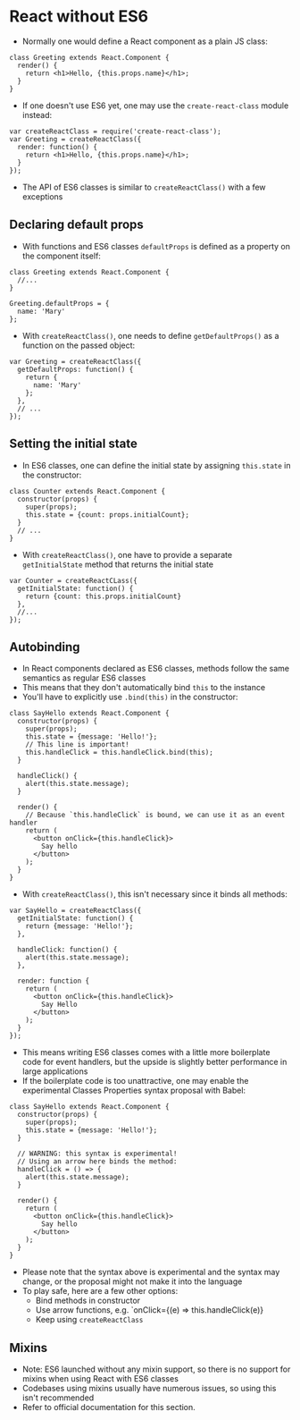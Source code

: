 # React without ES6

- Normally one would define a React component as a plain JS class:

```
class Greeting extends React.Component {
  render() {
    return <h1>Hello, {this.props.name}</h1>;
  }
}
```

- If one doesn't use ES6 yet, one may use the `create-react-class` module instead:

```
var createReactClass = require('create-react-class');
var Greeting = createReactClass({
  render: function() {
    return <h1>Hello, {this.props.name}</h1>;
  }
});
```

- The API of ES6 classes is similar to `createReactClass()` with a few exceptions

## Declaring default props

- With functions and ES6 classes `defaultProps` is defined as a property on the component itself:

```
class Greeting extends React.Component {
  //...
}

Greeting.defaultProps = {
  name: 'Mary'
};
```

- With `createReactClass()`, one needs to define `getDefaultProps()` as a function on the passed object:

```
var Greeting = createReactClass({
  getDefaultProps: function() {
    return {
      name: 'Mary'
    };
  },
  // ...
});
```

## Setting the initial state

- In ES6 classes, one can define the initial state by assigning `this.state` in the constructor:

```
class Counter extends React.Component {
  constructor(props) {
    super(props);
    this.state = {count: props.initialCount};
  }
  // ...
}
```

- With `createReactClass()`, one have to provide a separate `getInitialState` method that returns the initial state

```
var Counter = createReactCLass({
  getInitialState: function() {
    return {count: this.props.initialCount}
  },
  //...
});
```

## Autobinding

- In React components declared as ES6 classes, methods follow the same semantics as regular ES6 classes
- This means that they don't automatically bind `this` to the instance
- You'll have to explicitly use `.bind(this)` in the constructor:

```
class SayHello extends React.Component {
  constructor(props) {
    super(props);
    this.state = {message: 'Hello!'};
    // This line is important!
    this.handleClick = this.handleClick.bind(this);
  }

  handleClick() {
    alert(this.state.message);
  }

  render() {
    // Because `this.handleClick` is bound, we can use it as an event handler
    return (
      <button onClick={this.handleClick}>
        Say hello
      </button>
    );
  }
}
```

- With `createReactClass()`, this isn't necessary since it binds all methods:

```
var SayHello = createReactClass({
  getInitialState: function() {
    return {message: 'Hello!'};
  },

  handleClick: function() {
    alert(this.state.message);
  },

  render: function {
    return (
      <button onClick={this.handleClick}>
        Say Hello
      </button>
    );
  }
});
```

- This means writing ES6 classes comes with a little more boilerplate code for event handlers, but the upside is slightly better performance in large applications
- If the boilerplate code is too unattractive, one may enable the experimental Classes Properties syntax proposal with Babel:

```
class SayHello extends React.Component {
  constructor(props) {
    super(props);
    this.state = {message: 'Hello!'};
  }

  // WARNING: this syntax is experimental!
  // Using an arrow here binds the method:
  handleClick = () => {
    alert(this.state.message);
  }

  render() {
    return (
      <button onClick={this.handleClick}>
        Say hello
      </button>
    );
  }
}
```

- Please note that the syntax above is experimental and the syntax may change, or the proposal might not make it into the language
- To play safe, here are a few other options:
  - Bind methods in constructor
  - Use arrow functions, e.g. `onClick={(e) => this.handleClick(e)}
  - Keep using `createReactClass`

## Mixins

- Note: ES6 launched without any mixin support, so there is no support for mixins when using React with ES6 classes
- Codebases using mixins usually have numerous issues, so using this isn't recommended
- Refer to official documentation for this section.